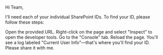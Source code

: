 Hi Team,

I'll need each of your individual SharePoint IDs. To find your ID, please follow these steps:

Open the provided URL.
Right-click on the page and select "Inspect" to open the developer tools.
Go to the "Console" tab.
Reload the page.
You'll see a log labeled "Current User Info"—that's where you'll find your ID. Please share it with me.
